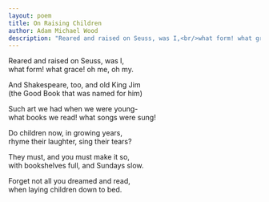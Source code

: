 ```yaml
---
layout: poem
title: On Raising Children
author: Adam Michael Wood
description: "Reared and raised on Seuss, was I,<br/>what form! what grace! oh me, oh my."
---
```


Reared and raised on Seuss, was I,  
what form! what grace! oh me, oh my.

And Shakespeare, too, and old King Jim  
(the Good Book that was named for him)

Such art we had when we were young-  
what books we read! what songs were sung!

Do children now, in growing years,  
rhyme their laughter, sing their tears?

They must, and you must make it so,  
with bookshelves full, and Sundays slow.

Forget not all you dreamed and read,  
when laying children down to bed.